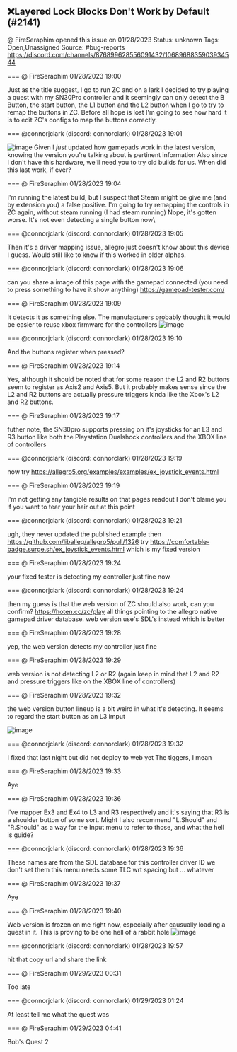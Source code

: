 ## ❌Layered Lock Blocks Don't Work by Default (#2141)
@ FireSeraphim opened this issue on 01/28/2023
Status: unknown
Tags: Open,Unassigned
Source: #bug-reports https://discord.com/channels/876899628556091432/1068968835903934544


=== @ FireSeraphim 01/28/2023 19:00

Just as the title suggest, I go to run ZC and on a lark I decided to try playing a quest with my SN30Pro controller and it seemingly can only detect the B Button, the start button, the L1 button and the L2 button when I go to try to remap the buttons in ZC. Before all hope is lost I'm going to see how hard it is to edit ZC's configs to map the buttons correctly.

=== @connorjclark (discord: connorclark) 01/28/2023 19:01


![image](https://cdn.discordapp.com/attachments/1068968835903934544/1068969144441110528/image.png?ex=65ecb218&is=65da3d18&hm=4b92a7c67ab1c1316bc7bc7bd2043b150ad7b49b16954c1cce4f1af22251f675&)
Given I _just_ updated how gamepads work in the latest version, knowing the version you're talking about is pertinent information
Also since I don't have this hardware, we'll need you to try old builds for us. When did this last work, if ever?

=== @ FireSeraphim 01/28/2023 19:04

I'm running the latest build, but I suspect that Steam might be give me (and by extension you) a false positive. I'm going to try remapping the controls in ZC again, without steam running (I had steam running)
Nope, it's gotten worse. It's not even detecting a single button now\

=== @connorjclark (discord: connorclark) 01/28/2023 19:05

Then it's a driver mapping issue, allegro just doesn't know about this device I guess. Would still like to know if this worked in older alphas.

=== @connorjclark (discord: connorclark) 01/28/2023 19:06

can you share a image of this page with the gamepad connected (you need to press something to have it show anything) https://gamepad-tester.com/

=== @ FireSeraphim 01/28/2023 19:09

It detects it as something else. The manufacturers probably thought it would be easier to reuse xbox firmware for the controllers
![image](https://cdn.discordapp.com/attachments/1068968835903934544/1068971163742638090/Screen_Shot_012.PNG?ex=65ecb3f9&is=65da3ef9&hm=f36c61e19d6d98a523464f846996aa59bdbcb915d58e2a9f27d9876de9435c57&)

=== @connorjclark (discord: connorclark) 01/28/2023 19:10

And the buttons register when pressed?

=== @ FireSeraphim 01/28/2023 19:14

Yes, although it should be noted that for some reason the L2 and R2 buttons seem to register as Axis2 and Axis5. But it probably makes sense since the L2 and R2 buttons are actually pressure triggers kinda like the Xbox's L2 and R2 buttons.

=== @ FireSeraphim 01/28/2023 19:17

futher note, the SN30pro supports pressing on it's joysticks for an L3 and R3 button like both the Playstation Dualshock controllers and the XBOX line of controllers

=== @connorjclark (discord: connorclark) 01/28/2023 19:19

now try https://allegro5.org/examples/examples/ex_joystick_events.html

=== @ FireSeraphim 01/28/2023 19:19

I'm not getting any tangible results on that pages readout
I don't blame you if you want to tear your hair out at this point

=== @connorjclark (discord: connorclark) 01/28/2023 19:21

ugh, they never updated the published example then https://github.com/liballeg/allegro5/pull/1326
try https://comfortable-badge.surge.sh/ex_joystick_events.html
which is my fixed version

=== @ FireSeraphim 01/28/2023 19:24

your fixed tester is detecting my controller just fine now

=== @connorjclark (discord: connorclark) 01/28/2023 19:24

then my guess is that the web version of ZC should also work, can you confirm?
https://hoten.cc/zc/play
all things pointing to the allegro native gamepad driver database. web version use's SDL's instead which is better

=== @ FireSeraphim 01/28/2023 19:28

yep, the web version detects my controller just fine

=== @ FireSeraphim 01/28/2023 19:29

web version is not detecting L2 or R2
(again keep in mind that L2 and R2 and pressure triggers like on the XBOX line of controllers)

=== @ FireSeraphim 01/28/2023 19:32

the web version button lineup is a bit weird in what it's detecting. It seems to regard the start button as an L3 imput

![image](https://cdn.discordapp.com/attachments/1068968835903934544/1068976983079399435/Screen_Shot_015.PNG?ex=65ecb965&is=65da4465&hm=5fbac7375ea32e9f7a820f53e4c76309219bab6298559c8b9f69705adcadbcc2&)

=== @connorjclark (discord: connorclark) 01/28/2023 19:32

I fixed that last night but did not deploy to web yet
The tiggers, I mean

=== @ FireSeraphim 01/28/2023 19:33

Aye

=== @ FireSeraphim 01/28/2023 19:36

I've mapper Ex3 and Ex4 to L3 and R3 respectively and it's saying that R3 is a shoulder button of some sort. Might I also recommend "L.Should" and "R.Should" as a way for the Input menu to refer to those, and what the hell is guide?

=== @connorjclark (discord: connorclark) 01/28/2023 19:36

These names are from the SDL database for this controller driver ID
we don't set them
this menu needs some TLC wrt spacing but ... whatever

=== @ FireSeraphim 01/28/2023 19:37

Aye

=== @ FireSeraphim 01/28/2023 19:40

Web version is frozen on me right now, especially after causually loading a quest in it. This is proving to be one hell of a rabbit hole
![image](https://cdn.discordapp.com/attachments/1068968835903934544/1068978863222300793/Screen_Shot_016.PNG?ex=65ecbb25&is=65da4625&hm=c6aa6bd26468f47a9c8f274e83b1804d98350d4b0d42bd38d1139968efade7b3&)

=== @connorjclark (discord: connorclark) 01/28/2023 19:57

hit that copy url and share the link

=== @ FireSeraphim 01/29/2023 00:31

Too late

=== @connorjclark (discord: connorclark) 01/29/2023 01:24

At least tell me what the quest was

=== @ FireSeraphim 01/29/2023 04:41

Bob's Quest 2
